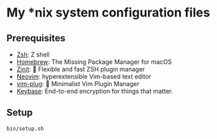 # My \*nix system configuration files

## Prerequisites

- [Zsh](https://zsh.sourceforge.io/): Z shell
- [Homebrew](https://brew.sh/): The Missing Package Manager for macOS
- [Zinit](https://github.com/zdharma-continuum/zinit): 🌻 Flexible and fast ZSH plugin manager
- [Neovim](https://neovim.io/): hyperextensible Vim-based text editor
- [vim-plug](https://github.com/junegunn/vim-plug): 🌺 Minimalist Vim Plugin Manager
- [Keybase](https://keybase.io/docs/the_app/install_macos): End-to-end encryption for things that matter.

## Setup

```sh
bin/setup.sh
```
